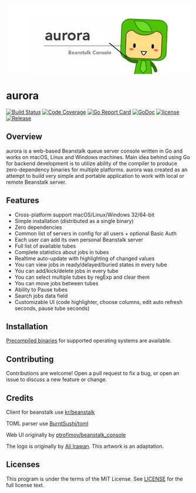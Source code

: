![aurora](./aurora.png "aurora")

# aurora

[![Build Status](https://travis-ci.org/Luxurioust/aurora.svg?branch=master)](https://travis-ci.org/Luxurioust/aurora)
[![Code Coverage](https://codecov.io/gh/Luxurioust/aurora/branch/master/graph/badge.svg)](https://codecov.io/gh/Luxurioust/aurora)
[![Go Report Card](https://goreportcard.com/badge/github.com/Luxurioust/aurora)](https://goreportcard.com/report/github.com/Luxurioust/aurora)
[![GoDoc](https://godoc.org/github.com/Luxurioust/aurora?status.svg)](https://godoc.org/github.com/Luxurioust/aurora)
[![license](https://img.shields.io/github/license/mashape/apistatus.svg?maxAge=2592000)](https://github.com/Luxurioust/aurora/blob/master/LICENSE)
[![Release](https://img.shields.io/github/release/Luxurioust/aurora.svg?label=Release)](https://github.com/Luxurioust/aurora/releases)

## Overview

aurora is a web-based Beanstalk queue server console written in Go and works on macOS, Linux and Windows machines. Main idea behind using Go for backend development is to utilize ability of the compiler to produce zero-dependency binaries for multiple platforms. aurora was created as an attempt to build very simple and portable application to work with local or remote Beanstalk server.

## Features

- Cross-platform support macOS/Linux/Windows 32/64-bit
- Simple installation (distributed as a single binary)
- Zero dependencies
- Common list of servers in config for all users + optional Basic Auth
- Each user can add its own personal Beanstalk server
- Full list of available tubes
- Complete statistics about jobs in tubes
- Realtime auto-update with highlighting of changed values
- You can view jobs in ready/delayed/buried states in every tube
- You can add/kick/delete jobs in every tube
- You can select multiple tubes by regExp and clear them
- You can move jobs between tubes
- Ability to Pause tubes
- Search jobs data field
- Customizable UI (code highlighter, choose columns, edit auto refresh seconds, pause tube seconds)

## Installation

[Precompiled binaries](https://github.com/Luxurioust/aurora/releases) for supported 
operating systems are available.

## Contributing

Contributions are welcome! Open a pull request to fix a bug, or open an issue to discuss a new feature or change.

## Credits

Client for beanstalk use [kr/beanstalk](https://github.com/kr/beanstalk)

TOML parser use [BurntSushi/toml](https://github.com/BurntSushi/toml)

Web UI originally by [ptrofimov/beanstalk_console](https://github.com/ptrofimov/beanstalk_console)

The logo is originally by [Ali Irawan](http://www.solusiteknologi.co.id/using-supervisord-beanstalkd-laravel/). This artwork is an adaptation.

## Licenses

This program is under the terms of the MIT License. See [LICENSE](https://github.com/Luxurioust/aurora/blob/master/LICENSE) for the full license text.